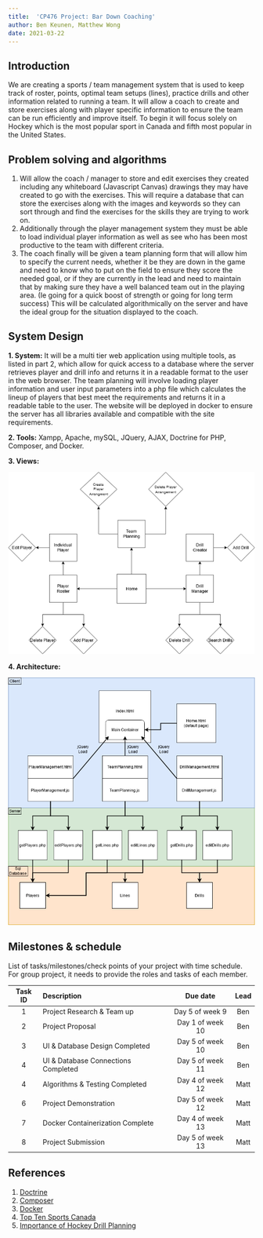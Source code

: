 ```yaml
---
title:  'CP476 Project: Bar Down Coaching'
author: Ben Keunen, Matthew Wong
date: 2021-03-22
---
```


## Introduction

We are creating a sports / team management system that is used to keep track of roster, points, optimal team setups (lines), practice drills and other information related to running a team. It will allow a coach to create and store exercises along with player specific information to ensure the team can be run efficiently and improve itself. To begin it will focus solely on Hockey which is the most popular sport in Canada and fifth most popular in the United States.
 
## Problem solving and algorithms

1. Will allow the coach / manager to store and edit exercises they created including any whiteboard (Javascript Canvas) drawings they may have created to go with the exercises. This will require a database that can store the exercises along with the images and keywords so they can sort through and find the exercises for the skills they are trying to work on.
2. Additionally through the player management system they must be able to load individual player information as well as see who has been most productive to the team with different criteria.
3. The coach finally will be given a team planning form that will allow him to specify the current needs, whether it be they are down in the game and need to know who to put on the field to ensure they score the needed goal, or if they are currently in the lead and need to maintain that by making sure they have a well balanced team out in the playing area. (Ie going for a quick boost of strength or going for long term success) This will be calculated algorithmically on the server and have the ideal group for the situation displayed to the coach.

## System Design

**1. System:** It will be a multi tier web application using multiple tools, as listed in part 2, which allow for quick access to a database where the server retrieves player and drill info and returns it in a readable format to the user in the web browser. The team planning will involve loading player information and user input parameters into a php file which calculates the lineup of players that best meet the requirements and returns it in a readable table to the user. The website will be deployed in docker to ensure the server has all libraries available and compatible with the site requirements.

**2. Tools:** Xampp, Apache, mySQL, JQuery, AJAX, Doctrine for PHP, Composer, and Docker.

**3. Views:**

![View Images](documentationImages/views.png)

**4. Architecture:**
   
![View Images](documentationImages/Architectures.png)




## Milestones & schedule

List of tasks/milestones/check points of your project with time schedule. For group project, it needs to provide the roles and tasks of each member.


| Task ID | Description   |  Due date | Lead   |  
| :----:  | :------------ | :-----:   | :------: |  
|  1      | Project Research & Team up | Day 5 of week 9 | Ben | 
|  2      | Project Proposal | Day 1 of week 10 | Ben |
|  3      | UI & Database Design Completed  | Day 5 of week 10 | Ben  |
|  4      | UI & Database Connections Completed | Day 5 of week 11 | Ben  |
|  4      | Algorithms & Testing Completed | Day 4 of week 12 | Matt  |
|  6      | Project Demonstration | Day 5 of week 12 | Matt  |
|  7      | Docker Containerization Complete | Day 4 of week 13 | Matt  |
|  8      | Project Submission | Day 5 of week 13 |Matt   |


## References

1. [Doctrine](https://www.doctrine-project.org/)
2. [Composer](https://getcomposer.org/)
3. [Docker](https://www.docker.com/)
4. [Top Ten Sports Canada](https://sportytell.com/sports/top-10-most-popular-sports-in-canada/)
5. [Importance of Hockey Drill Planning](https://www.hockeyshare.com/blog/comments-thoughts/hockey-rink-diagrams-practice-plan-templates/)